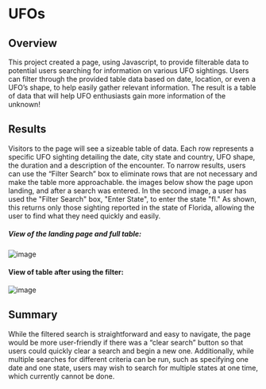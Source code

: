 # UFOs

## Overview

This project created a page, using Javascript, to provide filterable data to potential users searching for information on various UFO sightings. Users can filter through the provided table data based on date, location, or even a UFO’s shape, to help easily gather relevant information. The result is a table of data that will help UFO enthusiasts gain more information of the unknown!

## Results

Visitors to the page will see a sizeable table of data. Each row represents a specific UFO sighting detailing the date, city state and country, UFO shape, the duration and a description of the encounter. To narrow results, users can use the “Filter Search” box to eliminate rows that are not necessary and make the table more approachable. the images below show the page upon landing, and after a search was entered. In the second image, a user has used the "Filter Search" box, "Enter State", to enter the state "fl." As shown, this returns only those sighting reported in the state of Florida, allowing the user to find what they need quickly and easily.

##### View of the landing page and full table:
![image](https://user-images.githubusercontent.com/78892035/119563567-b6c32e00-bd75-11eb-9df5-326a44c3fecd.png)


#### View of table after using the filter:
![image](https://user-images.githubusercontent.com/78892035/119565849-7913d480-bd78-11eb-994a-669f7c9f2b45.png)

## Summary

While the filtered search is straightforward and easy to navigate, the page would be more user-friendly if there was a “clear search” button so that users could quickly clear a search and begin a new one.  Additionally, while multiple searches for different criteria can be run, such as specifying one date and one state, users may wish to search for multiple states at one time, which currently cannot be done. 

